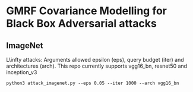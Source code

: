 # GMRF Covariance Modelling for Black Box Adversarial attacks


## ImageNet

L\infty attacks: Arguments allowed epsilon (eps), query budget (iter) and architectures (arch). This repo currently supports vgg16_bn, resnet50 and inception_v3

`python3 attack_imagenet.py --eps 0.05 --iter 1000 --arch vgg16_bn`


